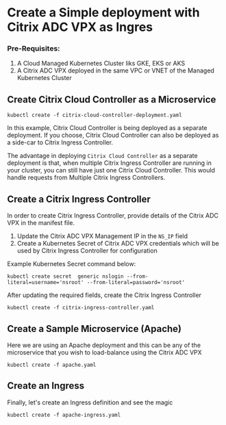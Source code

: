 # Create a Simple deployment with Citrix ADC VPX as Ingres

### Pre-Requisites:

1. A Cloud Managed Kubernetes Cluster liks GKE, EKS or AKS
2. A Citrix ADC VPX deployed in the same VPC or VNET of the Managed Kubernetes Cluster

## Create Citrix Cloud Controller as a Microservice

```
kubectl create -f citrix-cloud-controller-deployment.yaml
```

In this example, Citrix Cloud Controller is being deployed as a separate deployment. If you choose, Citrix Cloud Controller can also be deployed as a side-car to Citrix Ingress Controller.

The advantage in deploying `Citrix Cloud Controller` as a separate deployment is that, when multiple Citrix Ingress Controller are running in your cluster, you can still have just one Citrix Cloud Controller. This would handle requests from Multiple Citrix Ingress Controllers.

## Create a Citrix Ingress Controller

In order to create Citrix Ingress Controller, provide details of the Citrix ADC VPX in the manifest file.

1. Update the Citrix ADC VPX Management IP in the `NS_IP` field
2. Create a Kubernetes Secret of Citrix ADC VPX credentials which will be used by Citrix Ingress Controller for configuration

Example Kubernetes Secret command below:

```
kubectl create secret  generic nslogin --from-literal=username='nsroot' --from-literal=password='nsroot'
```

After updating the required fields, create the Citrix Ingress Controller

```
kubectl create -f citrix-ingress-controller.yaml
```

## Create a Sample Microservice (Apache)

Here we are using an Apache deployment and this can be any of the microservice that you wish to load-balance using the Citrix ADC VPX

```
kubectl create -f apache.yaml
```

## Create an Ingress

Finally, let's create an Ingress definition and see the magic

```
kubectl create -f apache-ingress.yaml
```
